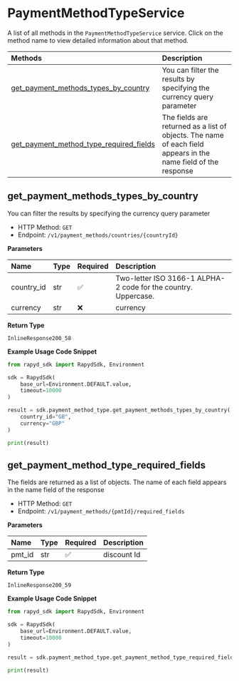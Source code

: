 # PaymentMethodTypeService

A list of all methods in the `PaymentMethodTypeService` service. Click on the method name to view detailed information about that method.

| Methods                                                                             | Description                                                                                                    |
| :---------------------------------------------------------------------------------- | :------------------------------------------------------------------------------------------------------------- |
| [get_payment_methods_types_by_country](#get_payment_methods_types_by_country)       | You can filter the results by specifying the currency query parameter                                          |
| [get_payment_method_type_required_fields](#get_payment_method_type_required_fields) | The fields are returned as a list of objects. The name of each field appears in the name field of the response |

## get_payment_methods_types_by_country

You can filter the results by specifying the currency query parameter

- HTTP Method: `GET`
- Endpoint: `/v1/payment_methods/countries/{countryId}`

**Parameters**

| Name       | Type | Required | Description                                                    |
| :--------- | :--- | :------- | :------------------------------------------------------------- |
| country_id | str  | ✅       | Two-letter ISO 3166-1 ALPHA-2 code for the country. Uppercase. |
| currency   | str  | ❌       | currency                                                       |

**Return Type**

`InlineResponse200_58`

**Example Usage Code Snippet**

```python
from rapyd_sdk import RapydSdk, Environment

sdk = RapydSdk(
    base_url=Environment.DEFAULT.value,
    timeout=10000
)

result = sdk.payment_method_type.get_payment_methods_types_by_country(
    country_id="GB",
    currency="GBP"
)

print(result)
```

## get_payment_method_type_required_fields

The fields are returned as a list of objects. The name of each field appears in the name field of the response

- HTTP Method: `GET`
- Endpoint: `/v1/payment_methods/{pmtId}/required_fields`

**Parameters**

| Name   | Type | Required | Description |
| :----- | :--- | :------- | :---------- |
| pmt_id | str  | ✅       | discount Id |

**Return Type**

`InlineResponse200_59`

**Example Usage Code Snippet**

```python
from rapyd_sdk import RapydSdk, Environment

sdk = RapydSdk(
    base_url=Environment.DEFAULT.value,
    timeout=10000
)

result = sdk.payment_method_type.get_payment_method_type_required_fields(pmt_id="pmtId")

print(result)
```
